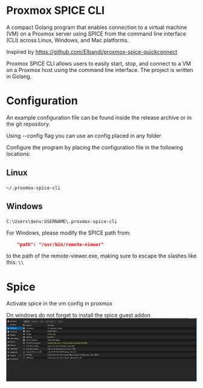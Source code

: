 # Proxmox SPICE CLI

A compact Golang program that enables connection to a virtual machine (VM) on a Proxmox server using SPICE from the command line interface (CLI) across Linux, Windows, and Mac platforms.

Inspired by https://github.com/Elbandi/proxmox-spice-quickconnect

Proxmox SPICE CLI allows users to easily start, stop, and connect to a VM on a Proxmox host using the command line interface. The project is written in Golang.

# Configuration

An example configuration file can be found inside the release archive or in the git repository. 

Using --config flag you can use an config placed in any folder

Configure the program by placing the configuration file in the following locations:

## Linux

`~/.proxmox-spice-cli`

## Windows

`C:\Users\$env:USERNAME\.proxmox-spice-cli`

For Windows, please modify the SPICE path from:
```json
    "path": "/usr/bin/remote-viewer"
```
to the path of the remote-viewer.exe, making sure to escape the slashes like this: `\\`

# Spice
Activate spice in the vm config in proxmox

On windows do not forget to install the spice guest addon 
![](docs/spice_windows.png)
